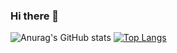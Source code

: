 ### Hi there 👋

<!--
**Lindarong29/Lindarong29** is a ✨ _special_ ✨ repository because its `README.md` (this file) appears on your GitHub profile.

Here are some ideas to get you started:

- 🔭 I’m currently working on ...
- 🌱 I’m currently learning ...
- 👯 I’m looking to collaborate on ...
- 🤔 I’m looking for help with ...
- 💬 Ask me about ...
- 📫 How to reach me: ...
- 😄 Pronouns: ...
- ⚡ Fun fact: ...
-->
![Anurag's GitHub stats](https://github-readme-stats.vercel.app/api?username=Lindarong29&show_icons=true&theme=nord)
[![Top Langs](https://github-readme-stats.vercel.app/api/top-langs/?username=Lindarong29&layout=compact)](https://github.com/anuraghazra/github-readme-stats)

